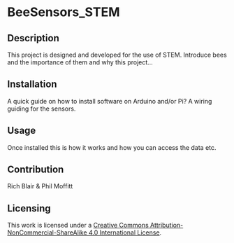 # BeeSensors_STEM

## Description
This project is designed and developed for the use of STEM. Introduce bees and the importance of them and why this project...

## Installation 
A quick guide on how to install software on Arduino and/or Pi? 
A wiring guiding for the sensors.

## Usage
Once installed this is how it works and how you can access the data etc.

## Contribution
Rich Blair & Phil Moffitt

## Licensing 
This work is licensed under a [Creative Commons Attribution-NonCommercial-ShareAlike 4.0 International License](https://creativecommons.org/licenses/by-nc-sa/4.0/).

